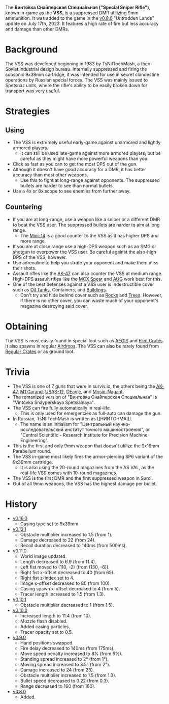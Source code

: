 The **Винто́вка Сна́йперская Специа́льная ("Special Sniper Rifle")**, known in-game as the **VSS**, is a suppressed DMR utilizing 9mm ammunition. It was added to the game in the [v0.8.0](https://github.com/HasangerGames/suroi/releases/tag/v0.8.0) "Untrodden Lands" update on July 17th, 2023. It features a high rate of fire but less accuracy and damage than other DMRs.

# Background

The VSS was developed beginning in 1983 by TsNIITochMash, a then-Soviet industrial design bureau. Internally suppressed and firing the subsonic 9x39mm cartridge, it was intended for use in secret clandestine operations by Russian special forces. The VSS was mainly issued to Spetsnaz units, where the rifle's ability to be easily broken down for transport was very useful.

# Strategies

## Using

- The VSS is extremely useful early-game against unarmored and lightly armored players.
  - It can still be used late-game against more armored players, but be careful as they might have more powerful weapons than you.
- Click as fast as you can to get the most DPS out of the gun.
- Although it doesn't have good accuracy for a DMR, it has better accuracy than most other weapons.
  - Use this to fight at long-range against opponents. The suppressed bullets are harder to see than normal bullets.
- Use a 4x or 8x scope to see enemies from further away.

## Countering

- If you are at long-range, use a weapon like a sniper or a different DMR to beat the VSS user. The suppressed bullets are harder to aim at long range.
  - The [Mini-14](/weapons/guns/mini14) is a good counter to the VSS as it has higher DPS and more range.
- If you are at close range use a high-DPS weapon such as an SMG or shotgun to overpower the VSS user. Be careful against the also-high DPS of the VSS, however.
- Use adrenaline to help you strafe your opponent and make them miss their shots.
- Assault rifles like the [AK-47](/weapons/guns/ak47) can also counter the VSS at medium range. High-DPS assault rifles like the [MCX Spear](/weapons/guns/mcx_spear) and [AUG](/weapons/guns/aug) work best for this.
- One of the best defenses against a VSS user is indestructible cover such as [Oil Tanks](/obstacles/oil_tank), Containers, and [Buildings](/buildings).
  - Don't try and hide behind cover such as [Rocks](/obstacles/rock) and [Trees](/obstacles/tree). However, if there is no other cover, you can waste much of your opponent's magazine destroying said cover.

# Obtaining

The VSS is most easily found in special loot such as [AEGIS](/obstacles/aegis_crate) and [Flint Crates](/obstacles/flint_crate). It also spawns in regular [Airdrops](/obstacles/airdrop_crate). The VSS can also be rarely found from [Regular Crates](/obstacles/regular_crate) or as ground loot. 

# Trivia

- The VSS is one of 7 guns that were in surviv.io, the others being the [AK-47](/weapons/guns/ak47), [M1 Garand](/weapons/guns/m1_garand), [USAS-12](/weapons/guns/usas12), [DEagle](/weapons/guns/deagle), and [Mosin-Nagant](/weapons/guns/mosin).
- The romanized version of "Винто́вка Сна́йперская Специа́льная" is "Vintóvka Snáyperskaya Spetsiálnaya".
- The VSS can fire fully automatically in real-life.
  - This is only used for emergencies as full-auto can damage the gun.
- In Russian, TsNIITochMash is written as ЦНИИТОЧМАШ.
  - The name is an initialism for "Центральный научно-исследовательский институт точного машиностроения", or "Central Scientific - Research Institute for Precision Machine Engineering".
- This is the first and only 9mm weapon that doesn't utilize the 9x19mm Parabellum round.
- The VSS in-game most likely fires the armor-piercing SP6 variant of the 9x39mm cartridge.
  - It is also using the 20-round magazines from the AS VAL, as the real-life VSS comes with 10-round magazines.
- The VSS is the first DMR and the first suppressed weapon in Suroi.
- Out of all 9mm weapons, the VSS has the highest damage per bullet.

# History

- [v0.16.0](https://github.com/HasangerGames/suroi/releases/tag/v0.16.0)
  - Casing type set to 9x39mm.
- [v0.12.1](https://github.com/HasangerGames/suroi/releases/tag/v0.12.1)
  - Obstacle multiplier increased to 1.5 (from 1).
  - Damage decreased to 22 (from 24).
  - Recoil duration decreased to 140ms (from 500ms).
- [v0.11.0](https://github.com/HasangerGames/suroi/releases/tag/v0.11.0)
  - World image updated.
  - Length decreased to 6.9 (from 11.4).
  - Left fist moved to (110, -2) (from (130, -6)).
  - Right fist x-offset decreased to 40 (from 65).
  - Right fist z-index set to 4.
  - Image x-offset decreased to 80 (from 100).
  - Casing spawn x-offset decreased to 4 (from 5).
  - Tracer length increased to 1.5 (from 1.3).
- [v0.10.1](https://github.com/HasangerGames/suroi/releases/tag/v0.10.1)
  - Obstacle multiplier decreased to 1 (from 1.5).
- [v0.10.0](https://github.com/HasangerGames/suroi/releases/tag/v0.10.0)
  - Increased length to 11.4 (from 10).
  - Muzzle flash disabled.
  - Added casing particles.
  - Tracer opacity set to 0.5.
- [v0.9.0](https://github.com/HasangerGames/suroi/releases/tag/v0.9.0)
  - Hand positions swapped.
  - Fire delay decreased to 140ms (from 175ms).
  - Move speed penalty increased to 8% (from 5%).
  - Standing spread increased to 2° (from 1°).
  - Moving spread increased to 3.5° (from 2°).
  - Damage increased to 24 (from 23).
  - Obstacle multiplier increased to 1.5 (from 1.3).
  - Bullet speed decreased to 0.22 (from 0.3).
  - Range decreased to 160 (from 180).
- [v0.8.0](https://github.com/HasangerGames/suroi/releases/tag/v0.8.0)
  - Added.
